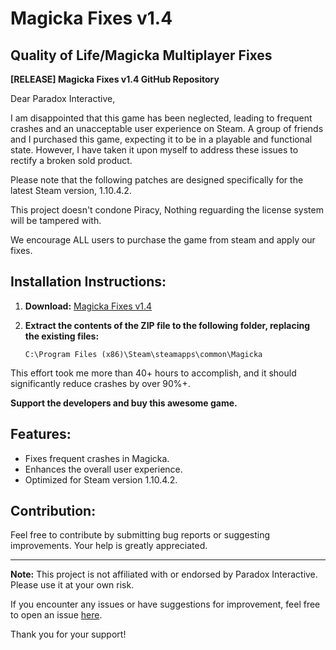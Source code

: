 # Magicka Fixes v1.4


## Quality of Life/Magicka Multiplayer Fixes

**[RELEASE] Magicka Fixes v1.4 GitHub Repository**

Dear Paradox Interactive,

I am disappointed that this game has been neglected, leading to frequent crashes and an unacceptable user experience on Steam. A group of friends and I purchased this game, expecting it to be in a playable and functional state. However, I have taken it upon myself to address these issues to rectify a broken sold product.

Please note that the following patches are designed specifically for the latest Steam version, 1.10.4.2.

This project doesn't condone Piracy, Nothing reguarding the license system will be tampered with.

We encourage ALL users to purchase the game from steam and apply our fixes.

## Installation Instructions:

1. **Download:** [Magicka Fixes v1.4](https://github.com/pj1234678/MagickaFix/releases/tag/v1.4)

2. **Extract the contents of the ZIP file to the following folder, replacing the existing files:**
   ```
   C:\Program Files (x86)\Steam\steamapps\common\Magicka
   ```

This effort took me more than 40+ hours to accomplish, and it should significantly reduce crashes by over 90%+.

**Support the developers and buy this awesome game.**

## Features:

- Fixes frequent crashes in Magicka.
- Enhances the overall user experience.
- Optimized for Steam version 1.10.4.2.

## Contribution:

Feel free to contribute by submitting bug reports or suggesting improvements. Your help is greatly appreciated.

---

**Note:** This project is not affiliated with or endorsed by Paradox Interactive. Please use it at your own risk.

If you encounter any issues or have suggestions for improvement, feel free to open an issue [here](link-to-issues).

Thank you for your support!
